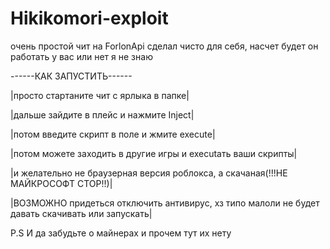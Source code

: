 # Hikikomori-exploit
очень простой чит на ForlonApi сделал чисто для себя, насчет будет он работать у вас или нет я не знаю

------КАК ЗАПУСТИТЬ------

|просто стартаните чит с ярлыка в папке|

|дальше зайдите в плейс и нажмите Inject|

|потом введите скрипт в поле и жмите execute|

|потом можете заходить в другие игры и executать ваши скрипты|

|и желательно не браузерная версия роблокса, а скачаная(!!!НЕ МАЙКРОСОФТ СТОР!!)|

|ВОЗМОЖНО придеться отключить антивирус, хз типо малоли не будет давать скачивать или запускать|
 
P.S
И да забудьте о майнерах и прочем тут их нету
